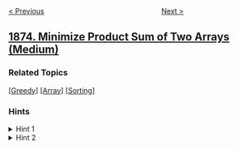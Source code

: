 <!--|This file generated by command(leetcode description); DO NOT EDIT.    |-->
<!--+----------------------------------------------------------------------+-->
<!--|@author    openset <openset.wang@gmail.com>                           |-->
<!--|@link      https://github.com/openset                                 |-->
<!--|@home      https://github.com/openset/leetcode                        |-->
<!--+----------------------------------------------------------------------+-->

[< Previous](../calculate-special-bonus "Calculate Special Bonus")
　　　　　　　　　　　　　　　　
[Next >](../group-employees-of-the-same-salary "Group Employees of the Same Salary")

## [1874. Minimize Product Sum of Two Arrays (Medium)](https://leetcode.com/problems/minimize-product-sum-of-two-arrays "两个数组的最小乘积和")



### Related Topics
  [[Greedy](../../tag/greedy/README.md)]
  [[Array](../../tag/array/README.md)]
  [[Sorting](../../tag/sorting/README.md)]

### Hints
<details>
<summary>Hint 1</summary>
Is there a particular way we should order the arrays such that the product sum is minimized?
</details>

<details>
<summary>Hint 2</summary>
Would you want to multiply two numbers that are closer to one another or further?
</details>
